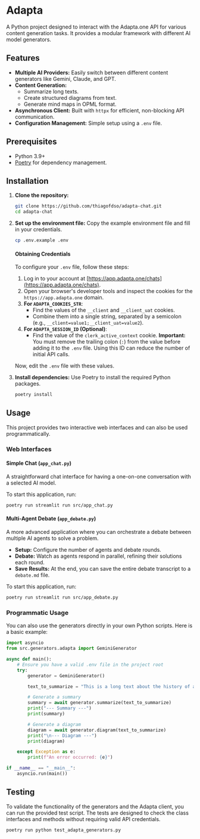 # Adapta

A Python project designed to interact with the Adapta.one API for various content generation tasks. It provides a modular framework with different AI model generators.

## Features

- **Multiple AI Providers:** Easily switch between different content generators like Gemini, Claude, and GPT.
- **Content Generation:**
    - Summarize long texts.
    - Create structured diagrams from text.
    - Generate mind maps in OPML format.
- **Asynchronous Client:** Built with `httpx` for efficient, non-blocking API communication.
- **Configuration Management:** Simple setup using a `.env` file.

## Prerequisites

- Python 3.9+
- [Poetry](https://python-poetry.org/) for dependency management.

## Installation

1.  **Clone the repository:**
    ```sh
    git clone https://github.com/thiagofdso/adapta-chat.git
    cd adapta-chat
    ```

2.  **Set up the environment file:**
    Copy the example environment file and fill in your credentials.
    ```sh
    cp .env.example .env
    ```

    #### Obtaining Credentials

    To configure your `.env` file, follow these steps:

    1.  Log in to your account at [https://app.adapta.one/chats](https://app.adapta.one/chats).
    2.  Open your browser's developer tools and inspect the cookies for the `https://app.adapta.one` domain.
    3.  **For `ADAPTA_COOKIES_STR`**:
        - Find the values of the `__client` and `__client_uat` cookies.
        - Combine them into a single string, separated by a semicolon (e.g., `__client=value1;__client_uat=value2`).
    4.  **For `ADAPTA_SESSION_ID` (Optional)**:
        - Find the value of the `clerk_active_context` cookie. **Important:** You must remove the trailing colon (`:`) from the value before adding it to the `.env` file. Using this ID can reduce the number of initial API calls.

    Now, edit the `.env` file with these values.

3.  **Install dependencies:**
    Use Poetry to install the required Python packages.
    ```sh
    poetry install
    ```

## Usage

This project provides two interactive web interfaces and can also be used programmatically.

### Web Interfaces

#### Simple Chat (`app_chat.py`)

A straightforward chat interface for having a one-on-one conversation with a selected AI model.

To start this application, run:
```sh
poetry run streamlit run src/app_chat.py
```

#### Multi-Agent Debate (`app_debate.py`)

A more advanced application where you can orchestrate a debate between multiple AI agents to solve a problem.

- **Setup:** Configure the number of agents and debate rounds.
- **Debate:** Watch as agents respond in parallel, refining their solutions each round.
- **Save Results:** At the end, you can save the entire debate transcript to a `debate.md` file.

To start this application, run:
```sh
poetry run streamlit run src/app_debate.py
```

### Programmatic Usage

You can also use the generators directly in your own Python scripts. Here is a basic example:

```python
import asyncio
from src.generators.adapta import GeminiGenerator

async def main():
    # Ensure you have a valid .env file in the project root
    try:
        generator = GeminiGenerator()

        text_to_summarize = "This is a long text about the history of artificial intelligence..."

        # Generate a summary
        summary = await generator.summarize(text_to_summarize)
        print("--- Summary ---")
        print(summary)

        # Generate a diagram
        diagram = await generator.diagram(text_to_summarize)
        print("\n--- Diagram ---")
        print(diagram)

    except Exception as e:
        print(f"An error occurred: {e}")

if __name__ == "__main__":
    asyncio.run(main())
```

## Testing

To validate the functionality of the generators and the Adapta client, you can run the provided test script. The tests are designed to check the class interfaces and methods without requiring valid API credentials.

```sh
poetry run python test_adapta_generators.py
```

```